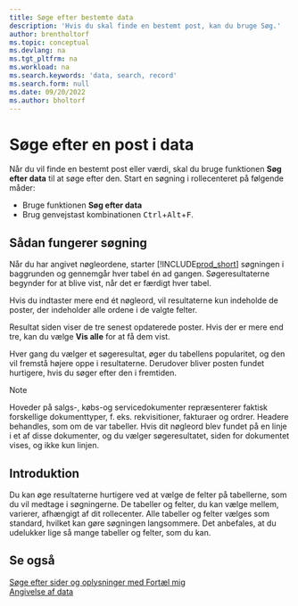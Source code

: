 ```yaml
---
title: Søge efter bestemte data
description: 'Hvis du skal finde en bestemt post, kan du bruge Søg.'
author: brentholtorf
ms.topic: conceptual
ms.devlang: na
ms.tgt_pltfrm: na
ms.workload: na
ms.search.keywords: 'data, search, record'
ms.search.form: null
ms.date: 09/20/2022
ms.author: bholtorf
---
```


# <a name="search-for-a-record-in-your-data"></a>Søge efter en post i data

Når du vil finde en bestemt post eller værdi, skal du bruge funktionen **Søg efter data** til at søge efter den. Start en søgning i rollecenteret på følgende måder:

* Bruge funktionen **Søg efter data**
* Brug genvejstast kombinationen <kbd>Ctrl</kbd>+<kbd>Alt</kbd>+<kbd>F</kbd>.

## <a name="how-search-works"></a>Sådan fungerer søgning

Når du har angivet nøgleordene, starter [!INCLUDE[prod_short](includes/prod_short.md)] søgningen i baggrunden og gennemgår hver tabel én ad gangen. Søgeresultaterne begynder for at blive vist, når det er færdigt hver tabel. 

Hvis du indtaster mere end ét nøgleord, vil resultaterne kun indeholde de poster, der indeholder alle ordene i de valgte felter.

Resultat siden viser de tre senest opdaterede poster. Hvis der er mere end tre, kan du vælge **Vis alle** for at få dem vist.

Hver gang du vælger et søgeresultat, øger du tabellens popularitet, og den vil fremstå højere oppe i resultaterne. Derudover bliver posten fundet hurtigere, hvis du søger efter den i fremtiden.

> [!NOTE]
> Hoveder på salgs-, købs-og servicedokumenter repræsenterer faktisk forskellige dokumenttyper, f. eks. rekvisitioner, fakturaer og ordrer. Headere behandles, som om de var tabeller. Hvis dit nøgleord blev fundet på en linje i et af disse dokumenter, og du vælger søgeresultatet, siden for dokumentet vises, og ikke kun linjen.

## <a name="getting-started"></a>Introduktion

Du kan øge resultaterne hurtigere ved at vælge de felter på tabellerne, som du vil medtage i søgningerne. De tabeller og felter, du kan vælge mellem, varierer, afhængigt af dit rollecenter. Alle tabeller og felter vælges som standard, hvilket kan gøre søgningen langsommere. Det anbefales, at du udelukker lige så mange tabeller og felter, som du kan.

## <a name="see-also"></a>Se også

[Søge efter sider og oplysninger med Fortæl mig](ui-search.md)  
[Angivelse af data](ui-enter-data.md)  
